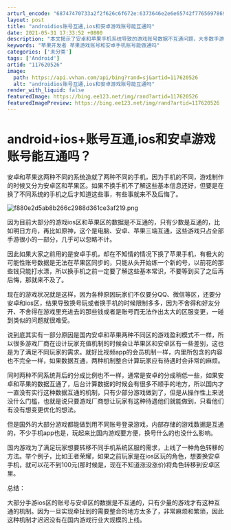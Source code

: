 ```yaml
---
arturl_encode: "68747470733a2f2f626c6f672e:6373646e2e6e65742f77656978696e5f33393735393939352f:61727469636c652f64657461696c732f313137363230353236"
layout: post
title: "androidios账号互通,ios和安卓游戏账号能互通吗"
date: 2021-05-31 17:33:52 +0800
description: "本文揭示了安卓和苹果手机系统导致的游戏账号数据不互通问题，大多数手游如明日方舟、原神等仅少数互通，换"
keywords: "苹果开发者 苹果游戏账号和安卓手机账号能做通吗"
categories: ['未分类']
tags: ['Android']
artid: "117620526"
image:
  path: https://api.vvhan.com/api/bing?rand=sj&artid=117620526
  alt: "androidios账号互通,ios和安卓游戏账号能互通吗"
render_with_liquid: false
featuredImage: https://bing.ee123.net/img/rand?artid=117620526
featuredImagePreview: https://bing.ee123.net/img/rand?artid=117620526
---
```


# android+ios+账号互通,ios和安卓游戏账号能互通吗？

安卓和苹果这两种不同的系统造就了两种不同的手机，因为手机的不同，游戏制作的时候又分为安卓区和苹果区。如果不换手机不了解这些基本信息还好，但要是在换了不同系统的手机之后才知道这些事，有些事就来不及后悔了。

![f880e2d5ab8b266c2988d361ce3af219.png](https://i-blog.csdnimg.cn/blog_migrate/cb051856b0952cbb813a7128de953179.jpeg)

因为目前大部分的游戏ios区和苹果区的数据是不互通的，只有少数是互通的，比如明日方舟，再比如原神，这个是电脑、安卓、苹果三端互通，这些游戏只占全部手游很小的一部分，几乎可以忽略不计。

因此如果大家之前用的是安卓手机，却在不知情的情况下换了苹果手机，有极大的可能性账号数据是无法在苹果区同步的，只能从头开始练一个新的号，以前花的那些钱只能打水漂，所以换手机之前一定要了解这些基本常识，不要等到买了之后再后悔，那就来不及了。

现在的游戏状况就是这样，因为各种原因玩家们不仅要分QQ、微信等区，还要分安卓和ios区，结果导致换号玩或者换手机的时候限制多多，因为不舍得和好友分开、不舍得在游戏里充进去的那些钱或者是账号而无法作出太大的区服变更，一碰到类似的问题就很难受。

说到底其实有一部分原因是国内安卓和苹果两种不同区的游戏盈利模式不一样，所以很多游戏厂商在设计玩家充值机制的时候会让苹果区和安卓区有一些差别，这也是为了满足不同玩家的需求。就好比视频app的会员机制一样，内里所包含的内容也不完全一样，如果数据互通，两种机制整合计算玩家应有待遇时会非常的麻烦。

同时两种不同系统背后的分成比例也不一样，通常是安卓的分成稍低一些，如果安卓和苹果的数据互通了，后台计算数据的时候会有很多不顺手的地方，所以国内才一直没有实行这种数据互通的机制，只有少部分游戏做到了，但是从操作性上来说没什么门槛，也就是说只要游戏厂商想让玩家有这种待遇他们就能做到，只看他们有没有想变更优化的想法。

但是国外的大部分游戏都能做到用不同账号登录游戏，内部存储的游戏数据是互通的，不少手机app也是，玩起来比国内游戏要方便，换号什么的也没什么影响。

国内游戏为了满足玩家想要转移不同手机系统区服的需求，上线了一种角色转移的方法。举个例子，比如王者荣耀，如果之前玩家是在ios区玩的角色，想要换安卓手机，就可以花不到100元(那时候是，现在不知道涨没涨价)将角色转移到安卓区里。

总结：

大部分手游ios区的账号与安卓区的数据是不互通的，只有少量的游戏才有这种互通的机制。因为一旦实现牵扯到的需要整合的地方太多了，非常麻烦和繁琐，因此这种机制才迟迟没有在国内游戏行业大规模的上线。